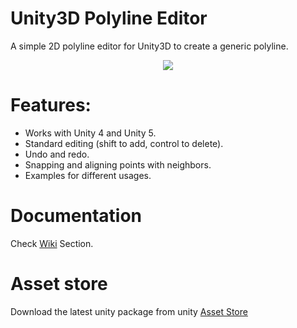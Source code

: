 # Unity3D Polyline Editor
A simple 2D polyline editor for Unity3D to create a generic polyline.

<p align="center">
  <img src="https://dl.dropboxusercontent.com/s/irtjx4yluwo7ce3/PreviewWide.png?dl=0">
</p>

# Features:
- Works with Unity 4 and Unity 5. 
- Standard editing (shift to add, control to delete). 
- Undo and redo. 
- Snapping and aligning points with neighbors. 
- Examples for different usages. 

# Documentation
Check [Wiki](https://github.com/Dandarawy/Unity3DPolylineEditor/wiki) Section.


# Asset store
Download the latest unity package from unity [Asset Store](https://www.assetstore.unity3d.com/#!/content/60300)
